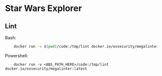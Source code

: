 # Star Wars Explorer

## Lint

Bash:
```bash
    docker run -v $(pwd)/code:/tmp/lint docker.io/oxsecurity/megalinter:latest
```

Powershell:
```
    docker run -v <ABS_PATH_HERE>/code:/tmp/lint docker.io/oxsecurity/megalinter:latest
```
